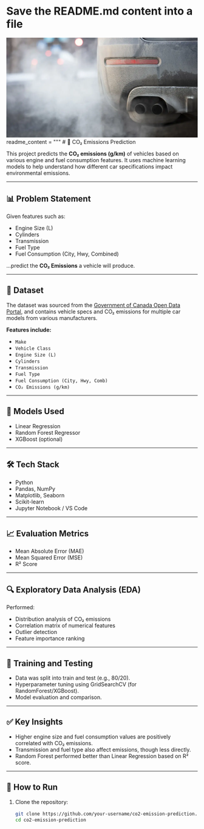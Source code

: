 # Save the README.md content into a file
<img src="https://github.com/goldstring/co2_emission_prediction_using_machine_learning_regression/blob/main/car-road-co2-emissions.jpg?raw=true"/>
readme_content = """
# 🚗 CO₂ Emissions Prediction

This project predicts the **CO₂ emissions (g/km)** of vehicles based on various engine and fuel consumption features. It uses machine learning models to help understand how different car specifications impact environmental emissions.

---

## 📊 Problem Statement

Given features such as:
- Engine Size (L)
- Cylinders
- Transmission
- Fuel Type
- Fuel Consumption (City, Hwy, Combined)
  
...predict the **CO₂ Emissions** a vehicle will produce.

---

## 📁 Dataset

The dataset was sourced from the [Government of Canada Open Data Portal](https://open.canada.ca/en/open-data), and contains vehicle specs and CO₂ emissions for multiple car models from various manufacturers.

**Features include:**
- `Make`
- `Vehicle Class`
- `Engine Size (L)`
- `Cylinders`
- `Transmission`
- `Fuel Type`
- `Fuel Consumption (City, Hwy, Comb)`
- `CO₂ Emissions (g/km)`

---

## 🧠 Models Used

- Linear Regression
- Random Forest Regressor
- XGBoost (optional)
---

## 🛠️ Tech Stack

- Python
- Pandas, NumPy
- Matplotlib, Seaborn
- Scikit-learn
- Jupyter Notebook / VS Code

---

## 📈 Evaluation Metrics

- Mean Absolute Error (MAE)
- Mean Squared Error (MSE)
- R² Score

---

## 🔍 Exploratory Data Analysis (EDA)

Performed:
- Distribution analysis of CO₂ emissions
- Correlation matrix of numerical features
- Outlier detection
- Feature importance ranking

---

## 🧪 Training and Testing

- Data was split into train and test (e.g., 80/20).
- Hyperparameter tuning using GridSearchCV (for RandomForest/XGBoost).
- Model evaluation and comparison.

---

## ✅ Key Insights

- Higher engine size and fuel consumption values are positively correlated with CO₂ emissions.
- Transmission and fuel type also affect emissions, though less directly.
- Random Forest performed better than Linear Regression based on R² score.

---

## 📂 How to Run

1. Clone the repository:
   ```bash
   git clone https://github.com/your-username/co2-emission-prediction.git
   cd co2-emission-prediction
